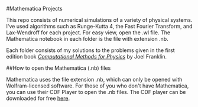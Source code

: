 #Mathematica Projects

This repo consists of numerical simulations of a variety of physical systems. I've used algorithms such as Runge-Kutta 4, the Fast Fourier Transform, and Lax-Wendroff for each project. For easy view, open the .wl file. The Mathematica notebook in each folder is the file with extension .nb. 

Each folder consists of my solutions to the problems given in the first edition book [*Computational Methods for Physics*](http://www.cambridge.org/us/academic/subjects/physics/computational-science-and-modelling/computational-methods-physics?format=HB) by Joel Franklin.

##How to open the Mathematica (.nb) files

Mathematica uses the file extension .nb, which can only be opened with Wolfram-licensed software. For those of you who don't have Mathematica, you can use their CDF Player to open the .nb files. The CDF player can be downloaded for free [here](http://www.wolfram.com/cdf-player/). 